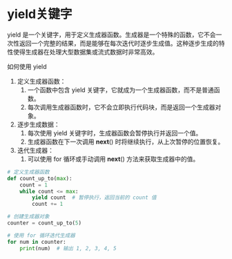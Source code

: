 # yield关键字

yield 是一个关键字，用于定义生成器函数。生成器是一个特殊的函数，它不会一次性返回一个完整的结果，而是能够在每次迭代时逐步生成值。这种逐步生成的特性使得生成器在处理大型数据集或流式数据时非常高效。

如何使用 yield
1. 定义生成器函数：
   1. 一个函数中包含 yield 关键字，它就成为一个生成器函数，而不是普通函数。
   2. 每次调用生成器函数时，它不会立即执行代码块，而是返回一个生成器对象。
2. 逐步生成数据：
   1. 每次使用 yield 关键字时，生成器函数会暂停执行并返回一个值。
   2. 生成器函数在下一次调用 __next__() 时将继续执行，从上次暂停的位置恢复。
3. 迭代生成器：
   1. 可以使用 for 循环或手动调用 __next__() 方法来获取生成器中的值。


```python
# 定义生成器函数
def count_up_to(max):
    count = 1
    while count <= max:
        yield count  # 暂停执行，返回当前的 count 值
        count += 1

# 创建生成器对象
counter = count_up_to(5)

# 使用 for 循环迭代生成器
for num in counter:
    print(num)  # 输出 1, 2, 3, 4, 5
```
